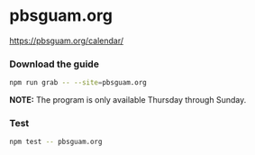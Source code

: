 # pbsguam.org

https://pbsguam.org/calendar/

### Download the guide

```sh
npm run grab -- --site=pbsguam.org
```

**NOTE:** The program is only available Thursday through Sunday.

### Test

```sh
npm test -- pbsguam.org
```
